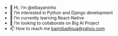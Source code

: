 - 👋 Hi, I’m @elbayaninho
- 👀 I’m interested in Python and Django development
- 🌱 I’m currently learning React-Native
- 💞️ I’m looking to collaborate on Big AI Project
- 📫 How to reach me baimibadjoua@yahoo.com

<!---
elbayaninho/elbayaninho is a ✨ special ✨ repository because its `README.md` (this file) appears on your GitHub profile.
You can click the Preview link to take a look at your changes.
--->
